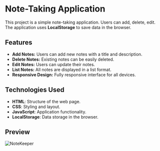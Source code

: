 # Note-Taking Application

This project is a simple note-taking application. Users can add, delete, edit. The application uses **LocalStorage** to save data in the browser.

## Features

- **Add Notes:** Users can add new notes with a title and description.  
- **Delete Notes:** Existing notes can be easily deleted.  
- **Edit Notes:** Users can update their notes.  
- **List Notes:** All notes are displayed in a list format.   
- **Responsive Design:** Fully responsive interface for all devices.  

## Technologies Used

- **HTML**: Structure of the web page.  
- **CSS**: Styling and layout.  
- **JavaScript**: Application functionality.  
- **LocalStorage**: Data storage in the browser.

## Preview
![NoteKeeper](https://github.com/user-attachments/assets/c22abb54-dfab-49c2-a3fe-68f4407dd8b2)
